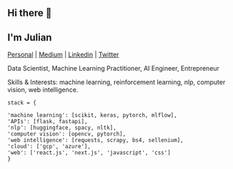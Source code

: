 ## Hi there 👋 

## I'm Julian

[Personal](https://julianlopezb.github.io/)     |     [Medium](https://medium.com/@julianlopezbaasch)     |     [Linkedin](https://www.linkedin.com/in/julianlopezba/)     |     [Twitter](https://twitter.com/JulianLBaasch)

<div align="left">
  
  <p>
Data Scientist, Machine Learning Practitioner, AI Engineer, Entrepreneur
 </p>
  
  <p>
Skills & Interests: machine learning, reinforcement learning, nlp, computer vision, web intelligence.
  </p>

  
</div>


```
stack = {

'machine learning': [scikit, keras, pytorch, mlflow],
'APIs': [flask, fastapi],
'nlp': [huggingface, spacy, nltk],
'computer vision': [opencv, pytorch],
'web intelligence': [requests, scrapy, bs4, sellenium],
'cloud': ['gcp', 'azure'],
'web': ['react.js', 'next.js', 'javascript', 'css']
}
```
